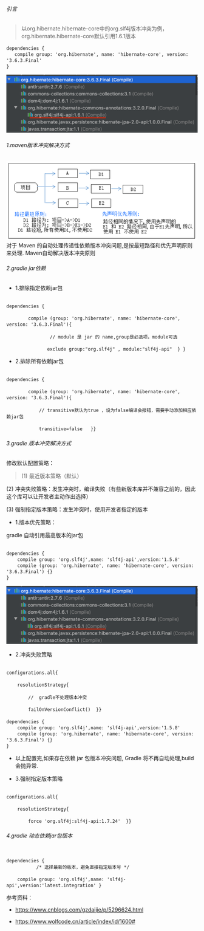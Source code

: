 
###### 引言

>以org.hibernate.hibernate-core中的org.slf4j版本冲突为例，org.hibernate.hibernate-core默认引用1.6.1版本
```
dependencies {
   compile group: 'org.hibernate', name: 'hibernate-core', version: '3.6.3.Final'
}
```
![tt](../picture/gradlejar依赖.png "tt")
###### 1.maven版本冲突解决方式
![tt](../picture/maven依赖.png "tt")
对于 Maven 的自动处理传递性依赖版本冲突问题,是按最短路径和优先声明原则来处理.
Maven自动解决版本冲突原则

###### 2.gradle jar依赖

* 1.排除指定依赖jar包

```

dependencies {

        compile (group: 'org.hibernate', name: 'hibernate-core', version: '3.6.3.Final'){

                // module 是 jar 的 name,group是必选项，module可选

               exclude group:"org.slf4j" , module:"slf4j-api"  } }

```

* 2.排除所有依赖jar包

```

dependencies {

        compile (group: 'org.hibernate', name: 'hibernate-core', version: '3.6.3.Final'){

            // transitive默认为true ，设为false编译会报错，需要手动添加相应依赖jar包

            transitive=false   }}

```

###### 3.gradle 版本冲突解决方式

修改默认配置策略：

>(1) 最近版本策略（默认）

(2) 冲突失败策略：发生冲突时，编译失败（有些新版本库并不兼容之前的，因此这个库可以让开发者主动作出选择）

(3) 强制指定版本策略：发生冲突时，使用开发者指定的版本



* 1.版本优先策略：

gradle 自动引用最高版本的jar包

```

dependencies {
    compile group: 'org.slf4j',name: 'slf4j-api',version:'1.5.8'
    compile (group: 'org.hibernate', name: 'hibernate-core', version: '3.6.3.Final') {}
}
```
![tt](../picture/gradlejar版本.png "tt")

* 2.冲突失败策略

```

configurations.all{

    resolutionStrategy{

        //  gradle不处理版本冲突

        failOnVersionConflict()  }}

dependencies {
    compile group: 'org.slf4j',name: 'slf4j-api',version:'1.5.8'
    compile (group: 'org.hibernate', name: 'hibernate-core', version: '3.6.3.Final') {}
}
```

* 以上配置完,如果存在依赖 jar 包版本冲突问题, Gradle 将不再自动处理,build 会抛异常.

* 3.强制指定版本策略

```

configurations.all{

    resolutionStrategy{

        force 'org.slf4j:slf4j-api:1.7.24'  }}

```
###### 4.gradle 动态依赖jar包版本

```

dependencies {
           /* 选择最新的版本，避免直接指定版本号 */

    compile group: 'org.slf4j',name: 'slf4j-api',version:'latest.integration' }
```


 参考资料：

* https://www.cnblogs.com/gzdaijie/p/5296624.html

* https://www.wolfcode.cn/article/index/id/1600#